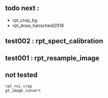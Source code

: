 


## todo next : 

- rpt_crop_bg
- rpt_dose_hanscheid2018

## test002 : rpt_spect_calibration

## test001 : rpt_resample_image

## not tested

    rpt_roi_crop
    gt_image_convert
